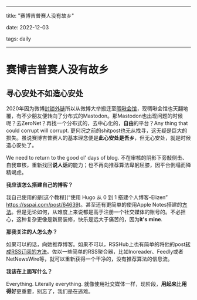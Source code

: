 # 

---

title: "赛博吉普赛人没有故乡"

date: 2022-12-03

tags: daily

---

# 赛博吉普赛人没有故乡

## 寻心安处不如造心安处

2020年因为微博[封锁外链](https://weibo.com/1934183965/JaeVFpZpt)所以从微博大举搬迁至[啁啾会馆]("Twitter")，现啁啾会馆也天翻地覆，有不少朋友便转向了分布式的Mastodon。那Mastodon也出现问题的时候呢？去ZeroNet？再找一个分布式的，去中心化的，**自由**的平台？Any thing that could corrupt will corrupt. 更何况之前的shitpost也无从找寻，这无疑是巨大的损失。虽说赛博吉普赛人的基本理念便是**此心安处是吾乡**，但无心安处，就是时候造心安处了。

We need to return to the good ol' days of blog. 不在审核的阴影下旁敲侧击、自我审核，重新找回**说人话**的能力；也不再向推荐算法卑躬屈膝，因平台倒塌而殚精竭虑。

**我应该怎么搭建自己的博客？**

我自己使用的是[这个教程](“使用 Hugo 从 0 到 1 搭建个人博客-Elizen” https://sspai.com/post/64639)。甚至还有更简单的使用Apple Notes搭建的[方法](https://montaigne.io/)。但是无论如何，从难度上来说都是高于注册一个社交媒体的账号的。不必担心，这种复杂更像是新房装修，快乐是远大于痛苦的，因为**it's mine**.

**那我关注的人怎么办？**

如果可以的话，向她推荐博客。如果不可以，RSSHub上也有简单的将他的post[转成RSS订阅的方法](https://docs.rsshub.app/social-media.html#twitter)。佐以一些简单的RSS聚合器，比如Inoreader、Feedly或者NetNewsWire等，就可以重新获得一个干净的，没有推荐算法的信息流。

**我该在上面写什么？**

Everything. Literally everything. 就像使用社交媒体一样，现阶段，**用起来**比**用得好**更重要，别忘了，我们是在逃难。
